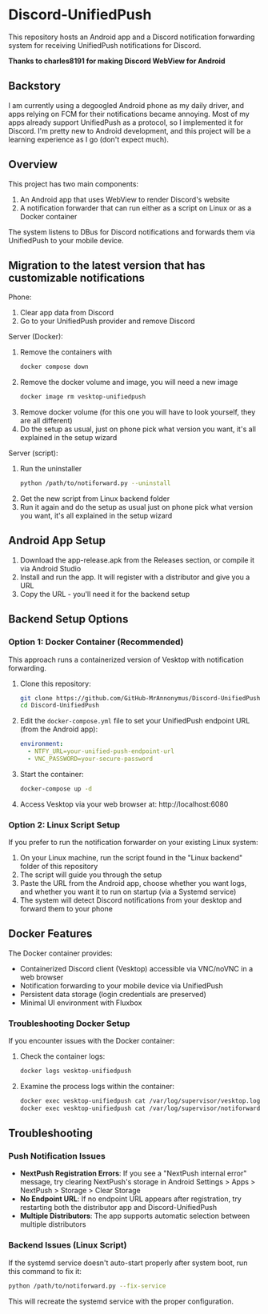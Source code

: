 # Discord-UnifiedPush
This repository hosts an Android app and a Discord notification forwarding system for receiving UnifiedPush notifications for Discord.

**Thanks to charles8191 for making Discord WebView for Android**

## **Backstory**
I am currently using a degoogled Android phone as my daily driver, and apps relying on FCM 
for their notifications became annoying. Most of my apps already support UnifiedPush as a 
protocol, so I implemented it for Discord. I'm pretty new to Android development, and this 
project will be a learning experience as I go (don't expect much).

## **Overview**
This project has two main components:
1. An Android app that uses WebView to render Discord's website
2. A notification forwarder that can run either as a script on Linux or as a Docker container

The system listens to DBus for Discord notifications and forwards them via UnifiedPush to your mobile device.

## **Migration to the latest version that has customizable notifications**
Phone:
1. Clear app data from Discord
2. Go to your UnifiedPush provider and remove Discord

Server (Docker):
1. Remove the containers with
   ```bash
   docker compose down
   ```
2. Remove the docker volume and image, you will need a new image
   ```bash
   docker image rm vesktop-unifiedpush
   ```
3. Remove docker volume (for this one you will have to look yourself, they are all different)
4. Do the setup as usual, just on phone pick what version you want, it's all explained in the setup wizard

Server (script):
1. Run the uninstaller 
   ```bash
   python /path/to/notiforward.py --uninstall
   ```
2. Get the new script from Linux backend folder
3. Run it again and do the setup as usual just on phone pick what version you want, it's all explained in the setup wizard

## **Android App Setup**
1. Download the app-release.apk from the Releases section, or compile it via Android Studio
2. Install and run the app. It will register with a distributor and give you a URL
3. Copy the URL - you'll need it for the backend setup

## **Backend Setup Options**

### Option 1: Docker Container (Recommended)

This approach runs a containerized version of Vesktop with notification forwarding.

1. Clone this repository:
   ```bash
   git clone https://github.com/GitHub-MrAnnonymus/Discord-UnifiedPush.git
   cd Discord-UnifiedPush
   ```

2. Edit the `docker-compose.yml` file to set your UnifiedPush endpoint URL (from the Android app):
   ```yaml
   environment:
     - NTFY_URL=your-unified-push-endpoint-url
     - VNC_PASSWORD=your-secure-password
   ```

3. Start the container:
   ```bash
   docker-compose up -d
   ```

4. Access Vesktop via your web browser at: http://localhost:6080

### Option 2: Linux Script Setup

If you prefer to run the notification forwarder on your existing Linux system:

1. On your Linux machine, run the script found in the "Linux backend" folder of this repository
2. The script will guide you through the setup
3. Paste the URL from the Android app, choose whether you want logs, and whether you want it to run on startup (via a Systemd service)
4. The system will detect Discord notifications from your desktop and forward them to your phone

## **Docker Features**

The Docker container provides:
- Containerized Discord client (Vesktop) accessible via VNC/noVNC in a web browser
- Notification forwarding to your mobile device via UnifiedPush
- Persistent data storage (login credentials are preserved)
- Minimal UI environment with Fluxbox

### Troubleshooting Docker Setup

If you encounter issues with the Docker container:

1. Check the container logs:
   ```bash
   docker logs vesktop-unifiedpush
   ```

2. Examine the process logs within the container:
   ```bash
   docker exec vesktop-unifiedpush cat /var/log/supervisor/vesktop.log
   docker exec vesktop-unifiedpush cat /var/log/supervisor/notiforward.log
   ```

## **Troubleshooting**
### Push Notification Issues
- **NextPush Registration Errors**: If you see a "NextPush internal error" message, try clearing NextPush's storage in Android Settings > Apps > NextPush > Storage > Clear Storage
- **No Endpoint URL**: If no endpoint URL appears after registration, try restarting both the distributor app and Discord-UnifiedPush
- **Multiple Distributors**: The app supports automatic selection between multiple distributors

### Backend Issues (Linux Script)
If the systemd service doesn't auto-start properly after system boot, run this command to fix it:
```bash
python /path/to/notiforward.py --fix-service
```
This will recreate the systemd service with the proper configuration.
